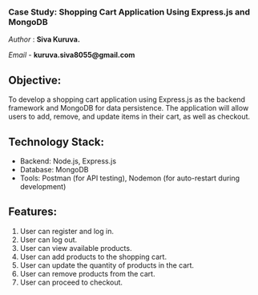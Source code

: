 ### Case Study: Shopping Cart Application Using Express.js and MongoDB
_Author_ : **Siva Kuruva.**

*Email* - __kuruva.siva8055@gmail.com__

## Objective:
To develop a shopping cart application using Express.js as the backend framework and MongoDB for data persistence. The application will allow users to add, remove, and update items in their cart, as well as checkout.

## Technology Stack:
* Backend: Node.js, Express.js
* Database: MongoDB
* Tools: Postman (for API testing), Nodemon (for auto-restart during development)

## Features:
1. User can register and log in.
2. User can log out.
3. User can view available products.
4. User can add products to the shopping cart.
5. User can update the quantity of products in the cart.
6. User can remove products from the cart.
7. User can proceed to checkout.